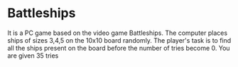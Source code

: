 # Battleships
It is a PC game based on the video game Battleships. The computer places ships of sizes 3,4,5 on the 10x10 board randomly. The player's task is to find all the ships present on the board before the number of tries become 0. You are given 35 tries
